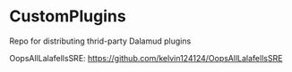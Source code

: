 # CustomPlugins
Repo for distributing thrid-party Dalamud plugins

OopsAllLalafellsSRE: https://github.com/kelvin124124/OopsAllLalafellsSRE
